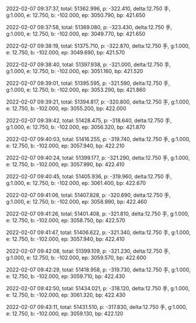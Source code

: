 2022-02-07 09:37:37, total: 51362.996, p: -322.410, delta:12.750 手, g:1.000, e: 12.750, b: -102.000, ep: 3050.790, bp: 421.650

2022-02-07 09:37:58, total: 51369.080, p: -323.430, delta:12.750 手, g:1.000, e: 12.750, b: -102.000, ep: 3049.770, bp: 421.650

2022-02-07 09:38:19, total: 51375.710, p: -322.870, delta:12.750 手, g:1.000, e: 12.750, b: -102.000, ep: 3049.690, bp: 421.570

2022-02-07 09:38:40, total: 51397.938, p: -321.000, delta:12.750 手, g:1.000, e: 12.750, b: -102.000, ep: 3051.160, bp: 421.520

2022-02-07 09:39:01, total: 51395.595, p: -321.590, delta:12.750 手, g:1.000, e: 12.750, b: -102.000, ep: 3053.290, bp: 421.860

2022-02-07 09:39:21, total: 51394.817, p: -320.800, delta:12.750 手, g:1.000, e: 12.750, b: -102.000, ep: 3055.200, bp: 422.000

2022-02-07 09:39:42, total: 51428.475, p: -318.640, delta:12.750 手, g:1.000, e: 12.750, b: -102.000, ep: 3056.320, bp: 421.870

2022-02-07 09:40:03, total: 51416.255, p: -319.740, delta:12.750 手, g:1.000, e: 12.750, b: -102.000, ep: 3057.940, bp: 422.210

2022-02-07 09:40:24, total: 51399.177, p: -321.290, delta:12.750 手, g:1.000, e: 12.750, b: -102.000, ep: 3057.990, bp: 422.410

2022-02-07 09:40:45, total: 51405.936, p: -319.960, delta:12.750 手, g:1.000, e: 12.750, b: -102.000, ep: 3061.400, bp: 422.670

2022-02-07 09:41:06, total: 51407.828, p: -320.690, delta:12.750 手, g:1.000, e: 12.750, b: -102.000, ep: 3058.990, bp: 422.460

2022-02-07 09:41:26, total: 51401.408, p: -321.810, delta:12.750 手, g:1.000, e: 12.750, b: -102.000, ep: 3058.750, bp: 422.570

2022-02-07 09:41:47, total: 51406.622, p: -321.340, delta:12.750 手, g:1.000, e: 12.750, b: -102.000, ep: 3057.940, bp: 422.410

2022-02-07 09:42:08, total: 51399.109, p: -321.230, delta:12.750 手, g:1.000, e: 12.750, b: -102.000, ep: 3059.570, bp: 422.600

2022-02-07 09:42:29, total: 51418.958, p: -319.730, delta:12.750 手, g:1.000, e: 12.750, b: -102.000, ep: 3059.710, bp: 422.430

2022-02-07 09:42:50, total: 51434.021, p: -318.120, delta:12.750 手, g:1.000, e: 12.750, b: -102.000, ep: 3061.320, bp: 422.430

2022-02-07 09:43:11, total: 51431.510, p: -317.830, delta:12.750 手, g:1.000, e: 12.750, b: -102.000, ep: 3059.130, bp: 422.120